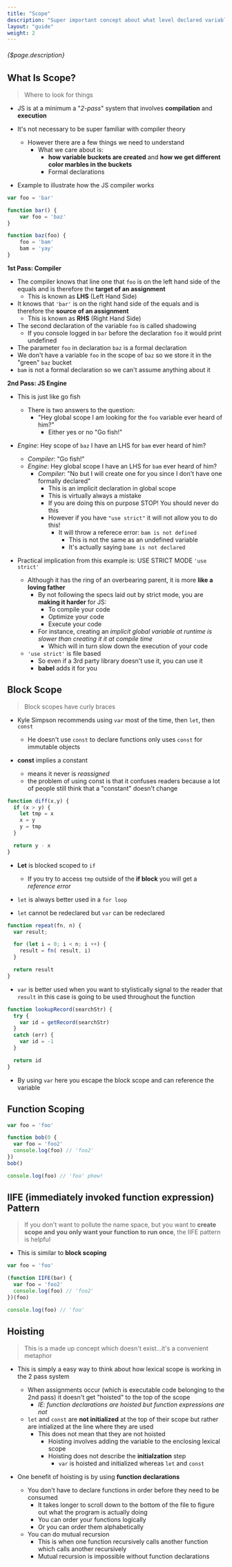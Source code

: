 ```yaml
---
title: "Scope"
description: "Super important concept about what level declared variables can be accessed"
layout: "guide"
weight: 2
---
```


###### {$page.description}

<article id="1">

## What Is Scope?

> Where to look for things

* JS is at a minimum a "*2-pass*" system that involves **compilation** and **execution**
* It's not necessary to be super familiar with compiler theory
	* However there are a few things we need to understand
		* What we care about is:
			* **how variable buckets are created** and **how we get different color marbles in the buckets**
			* Formal declarations

* Example to illustrate how the JS compiler works

```javascript
var foo = 'bar'

function bar() {
	var foo = 'baz'
}

function baz(foo) {
	foo = 'bam'
	bam = 'yay'
}
```

**1st Pass: Compiler**

* The compiler knows that line one that `foo` is on the left hand side of the equals and is therefore the **target of an assignment**
	* This is known as **LHS** (Left Hand Side)
* It knows that `'bar'` is on the right hand side of the equals and is therefore the **source of an assignment**
	* This is known as **RHS** (Right Hand Side)
* The second declaration of the variable `foo` is called shadowing
	* If you console logged in `bar` before the declaration `foo` it would print undefined
* The parameter `foo` in declaration `baz` is a formal declaration
* We don't have a variable `foo` in the scope of `baz` so we store it in the "green" `baz` bucket
* `bam` is not a formal declaration so we can't assume anything about it

**2nd Pass: JS Engine**

* This is just like go fish
	* There is two answers to the question:
		* "Hey global scope I am looking for the `foo` variable ever heard of him?"
			* Either yes or no "Go fish!"
* *Engine*: Hey scope of `baz` I have an LHS for `bam` ever heard of him?
	* *Compiler*: "Go fish!"
	* *Engine*: Hey global scope I have an LHS for `bam` ever heard of him?
		* *Compiler*: "No but I will create one for you since I don't have one formally declared"
			* This is an implicit declaration in global scope
			* This is virtually always a mistake
			* If you are doing this on purpose STOP! You should never do this
			* However if you have `"use strict"` it will not allow you to do this!
				* It will throw a referece error: `bam is not defined`
					* This is not the same as an undefined variable
					* It's actually saying `bame is not declared`

* Practical implication from this example is: USE STRICT MODE `'use strict'`
	* Although it has the ring of an overbearing parent, it is more **like a loving father**
		* By not following the specs laid out by strict mode, you are **making it harder** for JS:
			* To compile your code
			* Optimize your code
			* Execute your code
		* For instance, creating an *implicit global variable at runtime is slower than creating it it at compile time*
			* Which will in turn slow down the execution of your code
	* `'use strict'` is file based
		* So even if a 3rd party library doesn't use it, you can use it
		* **babel** adds it for you
</article>

<article id="2">

## Block Scope

> Block scopes have curly braces

* Kyle Simpson recommends using `var` most of the time, then `let`, then `const`
  * He doesn't use `const` to declare functions only uses `const` for immutable objects

* **const** implies a constant
  * means it never is *reassigned*
  * the problem of using const is that it confuses readers because a lot of people still think that a "constant" doesn't change

```javascript
function diff(x,y) {
  if (x > y) {
    let tmp = x 
    x = y
    y = tmp
  }

  return y - x
}
```

* **Let** is blocked scoped to `if`
  * If you try to access `tmp` outside of the **if block** you will get a *reference error*

* `let` is always better used in a `for loop`
* `let` cannot be redeclared but `var` can be redeclared

```javascript
function repeat(fn, n) {
  var result;

  for (let i = 0; i < n; i ++) {
    result = fn( result, i)
  }

  return result
}

```

* `var` is better used when you want to stylistically signal to the reader that `result` in this case is going to be used throughout the function

```javascript
function lookupRecord(searchStr) {
  try {
    var id = getRecord(searchStr)
  }
  catch (err) {
    var id = -1
  }

  return id
}
```

* By using `var` here you escape the block scope and can reference the variable

</article>


<article id="3">

## Function Scoping

```javascript
var foo = 'foo'

function bob(0 {
  var foo = 'foo2'
  console.log(foo) // 'foo2'
})
bob()

console.log(foo) // 'foo' phew!
```

</article>


<article id="4">

## IIFE (immediately invoked function expression) Pattern

> If you don't want to pollute the name space, but you want to **create scope and you only want your function to run once**, the IIFE pattern is helpful

* This is similar to **block scoping**

```javascript
var foo = 'foo'

(function IIFE(bar) {
  var foo = 'foo2'
  console.log(foo) // 'foo2'
})(foo)

console.log(foo) // 'foo'
```

</article>

<article id="5">

## Hoisting

> This is a made up concept which doesn't exist...it's a convenient metaphor

* This is simply a easy way to think about how lexical scope is working in the 2 pass system
	* When assignments occur (which is executable code belonging to the 2nd pass) it doesn't get "hoisted" to the top of the scope
		* *IE: function declarations are hoisted but function expressions are not*
	* `let` and `const` are **not initialized** at the top of their scope but rather are intialized at the line where they are used
		* This does not mean that they are not hoisted
			* Hoisting involves adding the variable to the enclosing lexical scope
			* Hoisting does not describe the **initialzation** step
				* `var` is hoisted and initialized whereas `let` and `const`

* One benefit of hoisting is by using **function declarations**
	* You don't have to declare functions in order before they need to be consumed
		* It takes longer to scroll down to the bottom of the file to figure out what the program is actually doing
		* You can order your functions logically
		* Or you can order them alphabetically
	* You can do mutual recursion
		* This is when one function recursively calls another function which calls another recursively
		* Mutual recursion is impossible without function declarations

</article>

